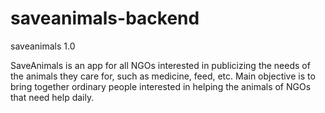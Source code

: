 # saveanimals-backend
saveanimals 1.0

SaveAnimals is an app for all NGOs interested in publicizing the needs of the animals they care for, 
such as medicine, feed, etc. Main objective is to bring together ordinary people interested in helping 
the animals of NGOs that need help daily.
